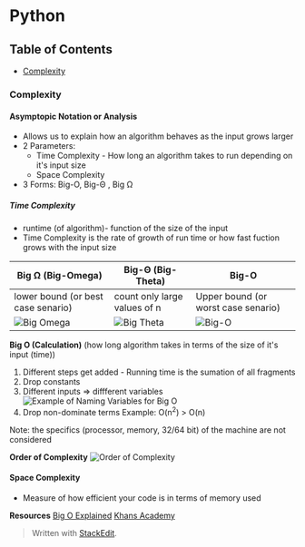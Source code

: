 # Python

## Table of Contents
* [Complexity](complexity)


### Complexity

#### Asymptopic Notation or Analysis
* Allows us to explain how an algorithm behaves as the input grows larger
* 2 Parameters:
	* Time Complexity - How long an algorithm takes to run depending on it's input size
	* Space Complexity 
* 3 Forms: Big-O, Big-Θ , Big Ω


##### Time Complexity
* runtime (of algorithm)- function of the size of the input
* Time Complexity is  the rate of growth of run time or how fast fuction grows with the input size



| Big Ω (Big-Omega) | Big-Θ (Big-Theta) | Big-O  |
|-------------------|----------------|-----------------------|
|lower bound (or best case senario)  |count only large values of n |Upper bound (or worst case senario)  |
|![Big Omega](https://photos.app.goo.gl/vGpbwZHxWkUbbYydA)	|![Big Theta](https://photos.app.goo.gl/p6ZwQAKqDHGL99hN6)	|![Big-O](https://photos.app.goo.gl/6SU2ERVj1x9eAxNo8)	|


**Big O (Calculation)** 
(how long algorithm takes in terms of the size of it's input (time))
1. Different steps get added - Running time is the sumation of all fragments
2. Drop constants 
3.  Different inputs => diffferent variables 
![Example of Naming Variables for Big O](https://photos.google.com/album/AF1QipPfjm3PHBCiN_eT1T8CAOtzKh6txR99WmTXPr93/photo/AF1QipO6ti8ZlIrT-mqBlEtWesSHBGwYwH0puYWkqJxw)
4. Drop non-dominate terms 
Example: O(n<sup>2</sup>) > O(n)

Note: the specifics (processor, memory, 32/64 bit) of the machine are not considered

**Order of Complexity**
![Order of Complexity](https://photos.app.goo.gl/Cz5trQN5iHiCPpho7)

#### Space Complexity
* Measure of how efficient your code is in terms of memory used

**Resources**
 [Big O Explained](https://www.youtube.com/watch?v=v4cd1O4zkGw)
 [Khans Academy](https://www.khanacademy.org/computing/computer-science/algorithms/asymptotic-notation/a/asymptotic-notation)

> Written with [StackEdit](https://stackedit.io/).
<!--stackedit_data:
eyJoaXN0b3J5IjpbNzg1ODY2NDg5LC0yMDA1MzgzNzA5LDE1ND
AwMDA2ODUsMTM5MjM0MDk5NSwyMTIwNjM1MzY2LC0xNTEzODQ1
MjAyLDE4MDQ1NDQyNzddfQ==
-->